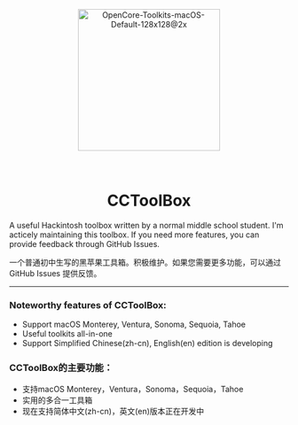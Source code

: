 <div align = center><img width="256" height="256" alt="OpenCore-Toolkits-macOS-Default-128x128@2x" src="https://github.com/user-attachments/assets/3b1fa7da-a64a-4685-8411-c12deab75577" />

</div>
<br>
<br>
<h1 align=center>CCToolBox</h1>

A useful Hackintosh toolbox written by a normal middle school student. I'm acticely maintaining this toolbox. If you need more features, you can provide feedback through GitHub Issues.

一个普通初中生写的黑苹果工具箱。积极维护。如果您需要更多功能，可以通过 GitHub Issues 提供反馈。

---

### Noteworthy features of CCToolBox:  
* Support macOS Monterey, Ventura, Sonoma, Sequoia, Tahoe  
* Useful toolkits all-in-one  
* Support Simplified Chinese(zh-cn), English(en) edition is developing  

### CCToolBox的主要功能：    
* 支持macOS Monterey，Ventura，Sonoma，Sequoia，Tahoe     
* 实用的多合一工具箱    
* 现在支持简体中文(zh-cn)，英文(en)版本正在开发中    
